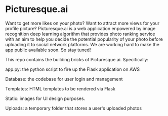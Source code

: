 # Picturesque.ai

Want to get more likes on your photo? Want to attract more views for your profile picture? Picturesque.ai is a web application enpowered by image recognition deep learning algorithm that provides photo ranking service with an aim to help you decide the potential popularity of your photo before uploading it to social network platforms. We are working hard to make the app public available soon. So stay tuned!

This repo contains the building bricks of Picturesque.ai. Specifically:

app.py: the python script to fire up the Flask application on AWS

Database: the codebase for user login and management

Templates: HTML templates to be rendered via Flask

Static: images for UI design purposes.

Uploads: a temporary folder that stores a user's uploaded photos